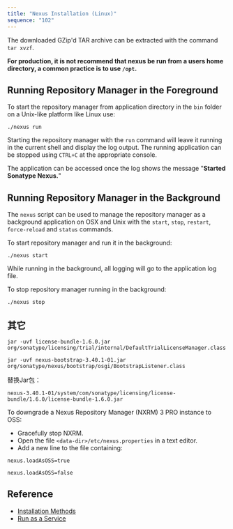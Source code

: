 ```yaml
---
title: "Nexus Installation (Linux)"
sequence: "102"
---
```


The downloaded GZip'd TAR archive can be extracted with the command `tar xvzf`.

**For production, it is not recommend that nexus be run from a users home directory, a common practice is to use `/opt`.**

## Running Repository Manager in the Foreground

To start the repository manager from application directory in the `bin` folder on a Unix-like platform like Linux use:

```text
./nexus run
```

Starting the repository manager with the `run` command will
leave it running in the current shell and display the log output.
The running application can be stopped using `CTRL+C` at the appropriate console.

The application can be accessed once the log shows the message "**Started Sonatype Nexus.**"

## Running Repository Manager in the Background

The `nexus` script can be used to manage the repository manager as a background application on OSX and Unix
with the `start`, `stop`, `restart`, `force-reload` and `status` commands.

To start repository manager and run it in the background:

```text
./nexus start
```

While running in the background, all logging will go to the application log file.

To stop repository manager running in the background:

```text
./nexus stop
```

## 其它

```text
jar -uvf license-bundle-1.6.0.jar org/sonatype/licensing/trial/internal/DefaultTrialLicenseManager.class
```

```text
jar -uvf nexus-bootstrap-3.40.1-01.jar org/sonatype/nexus/bootstrap/osgi/BootstrapListener.class
```

替换Jar包：

```text
nexus-3.40.1-01/system/com/sonatype/licensing/license-bundle/1.6.0/license-bundle-1.6.0.jar
```

To downgrade a Nexus Repository Manager (NXRM) 3 PRO instance to OSS:

- Gracefully stop NXRM.
- Open the file `<data-dir>/etc/nexus.properties` in a text editor.
- Add a new line to the file containing:

```text
nexus.loadAsOSS=true
```

```text
nexus.loadAsOSS=false
```

## Reference

- [Installation Methods](https://help.sonatype.com/repomanager3/installation-and-upgrades/installation-methods)
- [Run as a Service](https://help.sonatype.com/repomanager3/installation-and-upgrades/run-as-a-service)
